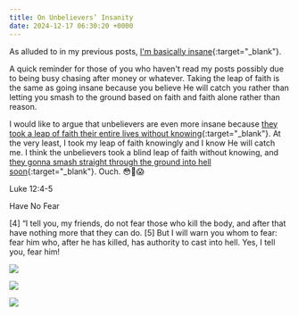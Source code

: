 ```yaml
---
title: On Unbelievers’ Insanity
date: 2024-12-17 06:30:20 +0000
---
```


As alluded to in my previous posts, [I'm basically insane](../on-my-sanity){:target="_blank"}.

A quick reminder for those of you who haven't read my posts possibly due to being busy chasing after money or whatever. Taking the leap of faith is the same as going insane because you believe He will catch you rather than letting you smash to the ground based on faith and faith alone rather than reason.

I would like to argue that unbelievers are even more insane because [they took a leap of faith their entire lives without knowing](../on-faith-precedes-reason){:target="_blank"}. At the very least, I took my leap of faith knowingly and I know He will catch me. I think the unbelievers took a blind leap of faith without knowing, and [they gonna smash straight through the ground into hell soon](../on-two-masters-god-money){:target="_blank"}. Ouch. 😳🫣😱

Luke 12:4-5

Have No Fear

[4] “I tell you, my friends, do not fear those who kill the body, and after that have nothing more that they can do. [5] But I will warn you whom to fear: fear him who, after he has killed, has authority to cast into hell. Yes, I tell you, fear him!

![](/f17b64fd9c474883df1ffe8a2ccccea5.jpeg)

![](/430a61f2201327d1a2c0ddf5258abd5f.jpeg)

![](/5ae630b404940bb5e5e8408892cf4aeb.jpeg)